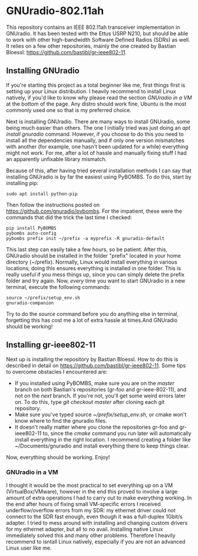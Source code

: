 # GNUradio-802.11ah

This repository contains an IEEE 802.11ah transceiver implementation in GNUradio. It has been tested with the Ettus USRP N210, but should be able to work with other high-bandwidth Software Defined Radios (SDRs) as well. It relies on a few other repositories, mainly the one created by Bastian Bloessl: https://github.com/bastibl/gr-ieee802-11. 

## Installing GNUradio

If you're starting this project as a total beginner like me, first things first is setting up your Linux distribution. I heavily recommend to install Linux natively, if you'd like to know why please read the section _GNUradio in a VM_ at the bottom of the page. Any distro should work fine, Ubuntu is the most commonly used one so that is my preferred choice.  

Next is installing GNUradio. There are many ways to install GNUradio, some being much easier than others. The one I initially tried was just doing an _apt install gnuradio_ command. However, if you choose to do this you need to install all the dependencies manually, and if only one version mismatches with another (for example, one hasn't been updated for a while) everything might not work. For me, after a lot of hassle and manually fixing stuff I had an apparently unfixable library mismatch. 

Because of this, after having tried several installation methods I can say that installing GNUradio is by far the easiest using PyBOMBS. To do this, start by installing pip:

    sudo apt install python-pip

Then follow the instructions posted on https://github.com/gnuradio/pybombs. For the impatient, these were the commands that did the trick the last time I checked:

    pip install PyBOMBS
    pybombs auto-config
    pybombs prefix init ~/prefix -a myprefix -R gnuradio-default

This last step can easily take a few hours, so be patient. After this, GNUradio should be installed in the folder "prefix" located in your home directory (~/prefix). Normally, Linux would install everything in various locations; doing this ensures everything is installed in one folder. This is really useful if you mess things up, since you can simply delete the prefix folder and try again. Now, _every_ time you want to start GNUradio in a new terminal, execute the following commands:

    source ~/prefix/setup_env.sh
    gnuradio-companion

Try to do the _source_ command before you do anything else in terminal, forgetting this has cost me a lot of extra hassle at times.And GNUradio should be working!

## Installing gr-ieee802-11

Next up is installing the repository by Bastian Bloessl. How to do this is described in detail on https://github.com/bastibl/gr-ieee802-11. Some tips to overcome obstacles I encountered are:

- If you installed using PyBOMBS, make sure you are on the _master_ branch on both Bastian's repositories (gr-foo and gr-ieee-802-11), and not on the _next_ branch. If you're not, you'll get some weird errors later on. To do this, type _git checkout master_ after cloning each git repository. 
- Make sure you've typed source _~/prefix/setup_env.sh_, or cmake won't know where to find the gnuradio files.
- It doesn't really matter where you clone the repositories gr-foo and gr-ieee802-11 to, since the _cmake_ command you run later will automatically install everything in the right location. I recommend creating a folder like ~/Documents/gnuradio and install everything there to keep things clear.

Now, everything should be working. Enjoy!

### GNUradio in a VM
I thought it would be the most practical to set everything up on a VM (VirtualBox/VMware), however in the end this proved to involve a large amount of extra operations I had to carry out to make everything working. In the end after hours of fixing small VM-specific errors I received underflow/overflow errors from my SDR: my ethernet driver could not connect to the SDR fast enough, even though it was a full-duplex 1Gbit/s adapter. I tried to mess around with installing and changing custom drivers for my ethernet adapter, but all to no avail. Installing native Linux immediately solved this and many other problems. Therefore I heavily recommend to isntall Linux natively, especially if you are not an advanced Linux user like me. 

